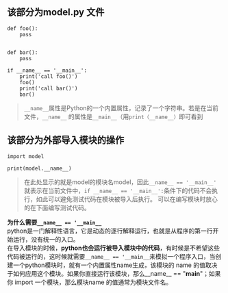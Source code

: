 ## 该部分为model.py 文件
```
def foo():
    pass


def bar():
    pass

if __name__ == '__main__':
    print('call foo()')
    foo()
    print('call bar()')
    bar()
```

> `__name__`属性是Python的一个内置属性，记录了一个字符串。若是在当前文件，`__name__` 的属性是`__main__`（用`print（__name__）`即可看到


## 该部分为外部导入模块的操作
```
import model

print(model.__name__)
```
> 在此处显示的就是model的模块名model，因此`__name__ == '__main__'` 就表示在当前文件中，`if __name__ == '__main__':`条件下的代码不会执行，如此可以避免测试代码在模块被导入后执行。
> 可以在编写模块时放心的在下面编写测试代码。

**为什么需要`__name__ == '__main__`**  
python是一门解释性语言，它是动态的逐行解释运行，也就是从程序的第一行开始运行，没有统一的入口。  
在导入模块的时候，**python也会运行被导入模块中的代码**，有时候是不希望这些代码被运行的，这时候就需要`__name__ == '__main__`来模拟一个程序入口，当创建一个python模块时，就有一个内置属性name生成，该模块的 name 的值取决于如何应用这个模块。如果你直接运行该模块，那么__name__ == "__main__"；如果你 import 一个模块，那么模块name 的值通常为模块文件名。
